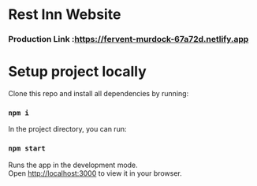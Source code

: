 # Rest Inn Website
### Production Link :https://fervent-murdock-67a72d.netlify.app


# Setup project locally

Clone this repo and install all dependencies by running: 
### `npm i`


In the project directory, you can run:

### `npm start`

Runs the app in the development mode.\
Open [http://localhost:3000](http://localhost:3000) to view it in your browser.
